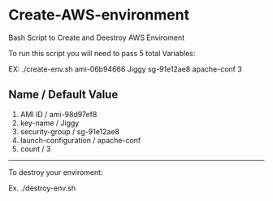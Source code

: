 # Create-AWS-environment
Bash Script to Create and Deestroy AWS Enviroment

To run this script you will need to pass 5 total Variables:

EX: ./create-env.sh ami-06b94666 Jiggy sg-91e12ae8 apache-conf 3

## Name           /          Default Value
1. AMI ID /		 ami-98d97ef8
2. key-name	/	 Jiggy
3. security-group	/ sg-91e12ae8
4. launch-configuration / apache-conf
5. count		/ 3

*****************************************************************

To destroy your enviroment:

Ex. ./destroy-env.sh
